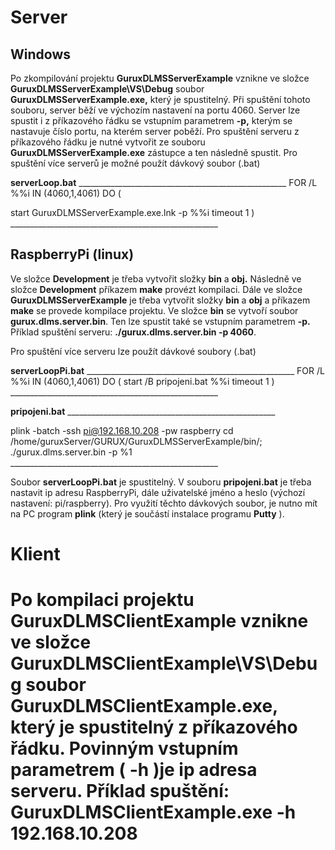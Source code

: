# Server

## Windows

Po zkompilování projektu **GuruxDLMSServerExample** vznikne ve složce **GuruxDLMSServerExample\VS\Debug** soubor **GuruxDLMSServerExample.exe,** který je spustitelný. Při spuštění tohoto souboru, server běží ve výchozím nastavení na portu 4060. Server lze spustit i z příkazového řádku se vstupním parametrem **-p,** kterým se nastavuje číslo portu, na kterém server poběží. Pro spuštění serveru z příkazového řádku je nutné vytvořit ze souboru **GuruxDLMSServerExample.exe** zástupce a ten následně spustit. Pro spuštění více serverů je možné použít dávkový soubor (.bat)

**serverLoop.bat**
 \_\_\_\_\_\_\_\_\_\_\_\_\_\_\_\_\_\_\_\_\_\_\_\_\_\_\_\_\_\_\_\_\_\_\_\_\_\_\_\_\_\_\_\_\_\_\_\_\_\_\_\_
 FOR /L %%i IN (4060,1,4061) DO (

 start GuruxDLMSServerExample.exe.lnk -p %%i
 timeout 1
 )
 \_\_\_\_\_\_\_\_\_\_\_\_\_\_\_\_\_\_\_\_\_\_\_\_\_\_\_\_\_\_\_\_\_\_\_\_\_\_\_\_\_\_\_\_\_\_\_\_\_\_\_\_

## RaspberryPi (linux)

Ve složce **Development** je třeba vytvořit složky **bin** a **obj.** Následně ve složce **Development** příkazem **make** provézt kompilaci. Dále ve složce **GuruxDLMSServerExample** je třeba vytvořit složky **bin** a **obj** a příkazem **make** se provede kompilace projektu. Ve složce **bin** se vytvoří soubor **gurux.dlms.server.bin**. Ten lze spustit také se vstupním parametrem **-p.** Příklad spuštění serveru: **./gurux.dlms.server.bin -p 4060**.

Pro spuštění více serveru lze použít dávkové soubory (.bat)

**serverLoopPi.bat**
 \_\_\_\_\_\_\_\_\_\_\_\_\_\_\_\_\_\_\_\_\_\_\_\_\_\_\_\_\_\_\_\_\_\_\_\_\_\_\_\_\_\_\_\_\_\_\_\_\_\_\_\_
 FOR /L %%i IN (4060,1,4061) DO (
 start /B pripojeni.bat %%i
 timeout 1
 )
 \_\_\_\_\_\_\_\_\_\_\_\_\_\_\_\_\_\_\_\_\_\_\_\_\_\_\_\_\_\_\_\_\_\_\_\_\_\_\_\_\_\_\_\_\_\_\_\_\_\_\_\_

**pripojeni.bat**
\_\_\_\_\_\_\_\_\_\_\_\_\_\_\_\_\_\_\_\_\_\_\_\_\_\_\_\_\_\_\_\_\_\_\_\_\_\_\_\_\_\_\_\_\_\_\_\_\_\_\_\_

plink -batch -ssh pi@192.168.10.208 -pw raspberry cd /home/guruxServer/GURUX/GuruxDLMSServerExample/bin/; ./gurux.dlms.server.bin -p %1
 \_\_\_\_\_\_\_\_\_\_\_\_\_\_\_\_\_\_\_\_\_\_\_\_\_\_\_\_\_\_\_\_\_\_\_\_\_\_\_\_\_\_\_\_\_\_\_\_\_\_\_\_

Soubor **serverLoopPi.bat** je spustitelný. V souboru **pripojeni.bat** je třeba nastavit ip adresu RaspberryPi, dále uživatelské jméno a heslo (výchozí nastavení: pi/raspberry). Pro využití těchto dávkových soubor, je nutno mít na PC program **plink** (který je součástí instalace programu **Putty** ).

# Klient

Po kompilaci projektu **GuruxDLMSClientExample** vznikne ve složce **GuruxDLMSClientExample\VS\Debug** soubor **GuruxDLMSClientExample.exe,** který je spustitelný z příkazového řádku. Povinným vstupním parametrem ( **-h** )je ip adresa serveru. Příklad spuštění: **GuruxDLMSClientExample.exe -h 192.168.10.208**
=======


